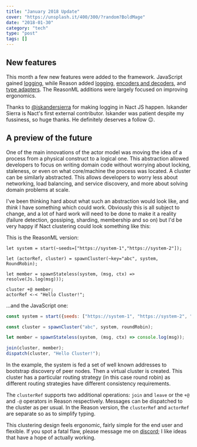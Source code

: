```yaml
---
title: "January 2018 Update"
cover: "https://unsplash.it/400/300/?random?BoldMage"
date: "2018-01-30"
category: "tech"
type: "post"
tags: []    
---
```

## New features

This month a few new features were added to the framework. JavaScript gained [logging](https://nact.io/lesson/javascript/logging-and-monitoring),
while Reason added [logging](https://nact.io/lesson/reasonml/logging-and-monitoring), [encoders and decoders](https://nact.io/lesson/reasonml/decoders-and-encoders), and [type adapters](https://nact.io/lesson/reasonml/adapters). The ReasonML additions were largely focused on improving ergonomics. 

Thanks to [@iskandersierra](https://github.com/iskandersierra/) for making logging in Nact JS happen. Iskander Sierra is Nact's first external contributor. Iskander was patient despite my fussiness, so huge thanks. He definitely deserves a follow 😉. 

## A preview of the future

One of the main innovations of the actor model was moving the idea of a process from a physical construct to a logical one. This abstraction allowed developers to focus on writing domain code without worrying about locking, staleness, or even on what core/machine the process was located. A cluster can be similarly abstracted. This allows developers to worry less about networking, load balancing, and service discovery, and more about solving domain problems at scale. 

I've been thinking hard about what such an abstraction would look like, and *think* I have something which could work. Obviously this is all subject to change, and a lot of hard work will need to be done to make it a reality (failure detection, gossiping, sharding, membership and so on) but I'd be very happy if Nact clustering could look something like this:

This is the ReasonML version:
```reason
let system = start(~seeds=["https://system-1","https://system-2"]);

let (actorRef, cluster) = spawnCluster(~key="abc", system, RoundRobin);

let member = spawnStateless(system, (msg, ctx) => resolve(Js.log(msg)));

cluster +@ member; 
actorRef <-< "Hello Cluster!";
```

...and the JavaScript one:

```javascript
const system = start({seeds: ["https://system-1", "https://system-2", "https://system-3"]});

const cluster = spawnCluster("abc", system, roundRobin);

let member = spawnStateless(system, (msg, ctx) => console.log(msg));

join(cluster, member); 
dispatch(cluster, "Hello Cluster!");
```

In the example, the system is fed a set of well known addresses to bootstrap discovery of peer nodes. 
Then a virtual cluster is created. This cluster has a particular routing strategy (in this case round robin) 
as different routing strategies have different consistency requirements. 

The `clusterRef` supports two additional operations: `join` and `leave` or the `+@` and `-@` operators in Reason respectively. Messages can be dispatched to the cluster as per usual. In the Reason version, the `clusterRef` and 
`actorRef` are separate so as to simplify typing.

This clustering design feels ergonomic, fairly simple for the end user and flexible. If you spot a fatal flaw, please message me on [discord](/community); I like ideas that have a hope of actually working.
